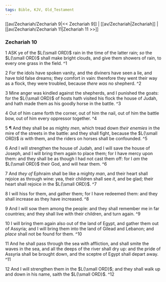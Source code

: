 ```yaml
---
tags: Bible, KJV, Old_Testament
---
```


[[av/Zechariah/Zechariah 9|<< Zechariah 9]] | [[av/Zechariah|Zechariah]] | [[av/Zechariah/Zechariah 11|Zechariah 11 >>]]

### Zechariah 10

1 ASK ye of the $L{\small ORD}$ rain in the time of the latter rain; _so_ the $L{\small ORD}$ shall make bright clouds, and give them showers of rain, to every one grass in the field. ^1

2 For the idols have spoken vanity, and the diviners have seen a lie, and have told false dreams; they comfort in vain: therefore they went their way as a flock, they were troubled, because _there_ _was_ no shepherd. ^2

3 Mine anger was kindled against the shepherds, and I punished the goats: for the $L{\small ORD}$ of hosts hath visited his flock the house of Judah, and hath made them as his goodly horse in the battle. ^3

4 Out of him came forth the corner, out of him the nail, out of him the battle bow, out of him every oppressor together. ^4

5 ¶ And they shall be as mighty _men_, which tread down _their_ _enemies_ in the mire of the streets in the battle: and they shall fight, because the $L{\small ORD}$ _is_ with them, and the riders on horses shall be confounded. ^5

6 And I will strengthen the house of Judah, and I will save the house of Joseph, and I will bring them again to place them; for I have mercy upon them: and they shall be as though I had not cast them off: for I _am_ the $L{\small ORD}$ their God, and will hear them. ^6

7 And _they_ _of_ Ephraim shall be like a mighty _man_, and their heart shall rejoice as through wine: yea, their children shall see _it_, and be glad; their heart shall rejoice in the $L{\small ORD}$. ^7

8 I will hiss for them, and gather them; for I have redeemed them: and they shall increase as they have increased. ^8

9 And I will sow them among the people: and they shall remember me in far countries; and they shall live with their children, and turn again. ^9

10 I will bring them again also out of the land of Egypt, and gather them out of Assyria; and I will bring them into the land of Gilead and Lebanon; and _place_ shall not be found for them. ^10

11 And he shall pass through the sea with affliction, and shall smite the waves in the sea, and all the deeps of the river shall dry up: and the pride of Assyria shall be brought down, and the sceptre of Egypt shall depart away. ^11

12 And I will strengthen them in the $L{\small ORD}$; and they shall walk up and down in his name, saith the $L{\small ORD}$. ^12
